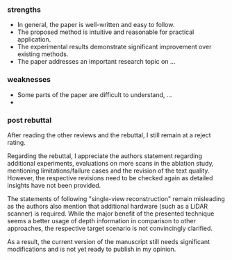 ### strengths

* In general, the paper is well-written and easy to follow.
* The proposed method is intuitive and reasonable for practical application.
* The experimental results demonstrate significant improvement over existing methods.
* The paper addresses an important research topic on ...


### weaknesses

* Some parts of the paper are difficult to understand, ...
* 


### post rebuttal

After reading the other reviews and the rebuttal, I still remain at a reject rating.

Regarding the rebuttal, I appreciate the authors statement regarding additional experiments, evaluations on more scans in the ablation study, mentioning limitations/failure cases and the revision of the text quality. However, the respective revisions need to be checked again as detailed insights have not been provided.

The statements of following "single-view reconstruction" remain misleading as the authors also mention that additional hardware (such as a LiDAR scanner) is required. While the major benefit of the presented technique seems a better usage of depth information in comparison to other approaches, the respective target scenario is not convincingly clarified.

As a result, the current version of the manuscript still needs significant modifications and is not yet ready to publish in my opinion.
